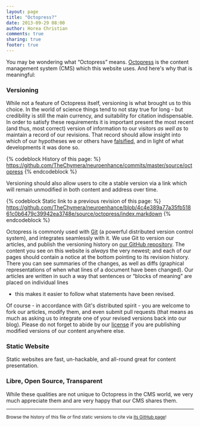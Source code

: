 ```yaml
---
layout: page
title: "Octopress?"
date: 2013-09-29 08:00
author: Horea Christian
comments: true
sharing: true
footer: true
---
```


You may be wondering what “Octopress” means. [Octopress](http://octopress.org/) is the content management system (CMS) which this website uses. And here's why that is meaningful:

### Versioning
While not a feature of Octopress itself, versioning is what brought us to this choice.
In the world of science things tend to not stay true for long - but credibility is still the main currency, and suitability for citation indispensable.
In order to satisfy these requirements it is important present the most recent (and thus, most correct) version of information to our visitors *as well as* to maintain a record of our revisions.
That record should allow insight into which of our hypotheses we or others have [falsified](http://en.wikipedia.org/wiki/Falsify), and in light of what developments it was done so.

{% codeblock History of this page: %}
https://github.com/TheChymera/neuroenhance/commits/master/source/octopress
{% endcodeblock %}

Versioning should also allow users to cite a stable version via a link which will remain unmodified in both content and address over time.

{% codeblock Static link to a previous revision of this page: %}
https://github.com/TheChymera/neuroenhance/blob/4c4e389a77a35fb51861c0b6479c39942ea3748e/source/octopress/index.markdown
{% endcodeblock %}

Octopress is commonly used with [Git](http://git-scm.com/) (a powerful distributed version control system), and integrates seamlessly with it.
We use Git to version our articles, and publish the versioning history on [our GitHub repository](https://github.com/TheChymera/neuroenhance).
The content you see on this website is *always* the very newest; and each of our pages should contain a notice at the bottom pointing to its revision history.
There you can see summaries of the changes, as well as diffs (graphical representations of when what lines of a document have been changed).
Our articles are written in such a way that sentences or “blocks of meaning” are placed on individual lines 
- this makes it easier to follow what statements have been revised.

Of course - in accordance with Git's distributed spirit - you are welcome to fork our articles, modify them, and even submit pull requests
(that means as much as asking us to integrate one of your revised versions back into our blog).
Please do not forget to abide by our [license](http://creativecommons.org/licenses/by-sa/3.0/) if you are publishing modified versions of our content anywhere else.

### Static Website
Static websites are fast, un-hackable, and all-round great for content presentation.

### Libre, Open Source, Transparent
While these qualities are not unique to Octopress in the CMS world, we very much appreciate them and are very happy that our CMS shares them.

---
<sup>Browse the history of this file *or* find static versions to cite via [its GitHub page](https://github.com/TheChymera/neuroenhance/blob/master/source/octopress/index.markdown)!</sup>
